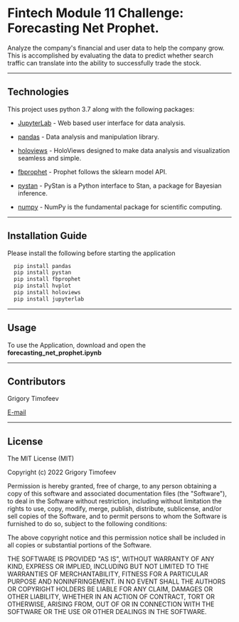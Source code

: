 # Fintech Module 11 Challenge: Forecasting Net Prophet.

Analyze the company's financial and user data to help the company grow. This is accomplished by evaluating the data to predict whether search traffic can translate into the ability to successfully trade the stock.

---

## Technologies

This project uses python 3.7 along with the following packages:

* [JupyterLab](https://jupyterlab.readthedocs.io/en/stable/) - Web based user interface for data analysis.

* [pandas](https://github.com/pandas-dev/pandas) - Data analysis and manipulation library.

* [holoviews](https://holoviews.org/) - HoloViews designed to make data analysis and visualization seamless and simple. 

* [fbprophet](https://facebook.github.io/prophet/docs/quick_start.html) - Prophet follows the sklearn model API.

* [pystan](https://pystan.readthedocs.io/en/latest/) - PyStan is a Python interface to Stan, a package for Bayesian inference.

* [numpy](https://numpy.org/doc/stable/) - NumPy is the fundamental package for scientific computing.

---

## Installation Guide

Please install the following before starting the application

```python
  pip install pandas
  pip install pystan
  pip install fbprophet
  pip install hvplot
  pip install holoviews
  pip install jupyterlab
```

---

## Usage

To use the Application, download and open the **forecasting_net_prophet.ipynb** 

---

## Contributors

Grigory Timofeev

[E-mail](fintech_github_challenge11@unloca.com)

---

## License

The MIT License (MIT)

Copyright (c) 2022 Grigory Timofeev

Permission is hereby granted, free of charge, to any person obtaining a copy of this software and associated documentation files (the "Software"), to deal in the Software without restriction, including without limitation the rights to use, copy, modify, merge, publish, distribute, sublicense, and/or sell copies of the Software, and to permit persons to whom the Software is furnished to do so, subject to the following conditions:

The above copyright notice and this permission notice shall be included in all copies or substantial portions of the Software.

THE SOFTWARE IS PROVIDED "AS IS", WITHOUT WARRANTY OF ANY KIND, EXPRESS OR IMPLIED, INCLUDING BUT NOT LIMITED TO THE WARRANTIES OF MERCHANTABILITY, FITNESS FOR A PARTICULAR PURPOSE AND NONINFRINGEMENT. IN NO EVENT SHALL THE AUTHORS OR COPYRIGHT HOLDERS BE LIABLE FOR ANY CLAIM, DAMAGES OR OTHER LIABILITY, WHETHER IN AN ACTION OF CONTRACT, TORT OR OTHERWISE, ARISING FROM, OUT OF OR IN CONNECTION WITH THE SOFTWARE OR THE USE OR OTHER DEALINGS IN THE SOFTWARE.
